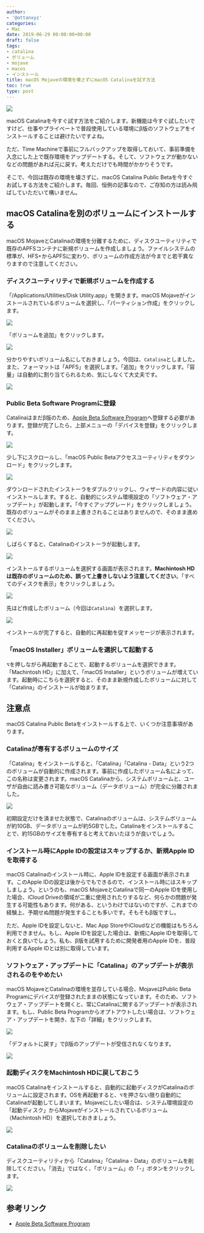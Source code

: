 ```yaml
---
author:
- '@ottanxyz'
categories:
- Mac
date: 2019-06-29 00:00:00+00:00
draft: false
tags:
- catalina
- ボリューム
- mojave
- macos
- インストール
title: macOS Mojaveの環境を壊さずにmacOS Catalinaを試す方法
toc: true
type: post
---
```


![](190629-ea91ab94c61a1e81.jpg)

macOS Catalinaを今すぐ試す方法をご紹介します。新機能は今すぐ試したいですけど、仕事やプライベートで普段使用している環境にβ版のソフトウェアをインストールすることは避けたいですよね。

ただ、Time Machineで事前にフルバックアップを取得しておいて、事前準備を入念にした上で既存環境をアップデートする。そして、ソフトウェアが動かないなどの問題があれば元に戻す。考えただけでも時間がかかりそうです。

そこで、今回は既存の環境を壊さずに、macOS Catalina Public Betaを今すぐお試しする方法をご紹介します。毎回、恒例の記事なので、ご存知の方は読み飛ばしていただいて構いません。

## macOS Catalinaを別のボリュームにインストールする

macOS MojaveとCatalinaの環境を分離するために、ディスクユーティリティで既存のAPFSコンテナに新規ボリュームを作成しましょう。ファイルシステムの標準が、HFS+からAPFSに変わり、ボリュームの作成方法が今までと若干異なりますので注意してください。

### ディスクユーティリティで新規ボリュームを作成する

「/Applications/Utilities/Disk Utility.app」を開きます。macOS Mojaveがインストールされているボリュームを選択し、「パーティション作成」をクリックします。

![](190629-06d0ebdc490cd140.png)

「ボリュームを追加」をクリックします。

![](190629-95ac16650fff53fd.png)

分かりやすいボリューム名にしておきましょう。今回は、`Catalina`としました。また、フォーマットは「APFS」を選択します。「追加」をクリックします。「容量」は自動的に割り当てられるため、気にしなくて大丈夫です。

![](190629-c42933f42edae34a.png)

### Public Beta Software Programに登録

Catalinaはまだβ版のため、[Apple Beta Software Program](https://beta.apple.com/sp/ja/betaprogram/)へ登録する必要があります。登録が完了したら、上部メニューの「デバイスを登録」をクリックします。

![](190629-8beb6179c36b5286.png)

少し下にスクロールし、「macOS Public Betaアクセスユーティリティをダウンロード」をクリックします。

![](190629-dda9de0afd3db654.png)

ダウンロードされたインストーラをダブルクリックし、ウィザードの内容に従いインストールします。すると、自動的にシステム環境設定の「ソフトウェア・アップデート」が起動します。「今すぐアップグレード」をクリックしましょう。既存のボリュームがそのまま上書きされることはありませんので、そのまま進めてください。

![](190629-a164aac7d1795259.png)

しばらくすると、Catalinaのインストーラが起動します。

![](190629-dd925d36177a728d.png)

インストールするボリュームを選択する画面が表示されます。**Machintosh HDは既存のボリュームのため、誤って上書きしないよう注意してください**。「すべてのディスクを表示」をクリックしましょう。

![](190629-7bb1993df73c8950.png)

先ほど作成したボリューム（今回は`Catalina`）を選択します。

![](190629-b54da3f3dc878dcf.png)

インストールが完了すると、自動的に再起動を促すメッセージが表示されます。

### 「macOS Installer」ボリュームを選択して起動する

<kbd>&#8997;</kbd>を押しながら再起動することで、起動するボリュームを選択できます。「Machintosh HD」に加えて、「macOS Installer」というボリュームが増えています。起動時にこちらを選択すると、そのまま新規作成したボリュームに対して「Catalina」のインストールが始まります。

## 注意点

macOS Catalina Public Betaをインストールする上で、いくつか注意事項があります。

### Catalinaが専有するボリュームのサイズ

「Catalina」をインストールすると、「Catalina」「Catalina - Data」という2つのボリュームが自動的に作成されます。事前に作成したボリューム名によって、この名称は変更されます。macOS Catalinaから、システムボリュームと、ユーザが自由に読み書き可能なボリューム（データボリューム）が完全に分離されました。

![](190629-e3707038ade6dc07.png)

初期設定だけを済ませた状態で、Catalinaのボリュームは、システムボリュームが約10GB、データボリュームが約5GBでした。Catalinaをインストールすることで、約15GBのサイズを専有すると考えておいたほうが良いでしょう。

### インストール時にApple IDの設定はスキップするか、新規Apple IDを取得する

macOS Catalinaのインストール時に、Apple IDを設定する画面が表示されます。このApple IDの設定は後からでもできるので、インストール時にはスキップしましょう。というのも、macOS MojaveとCatalinaで同一のApple IDを使用した場合、iCloud Driveの領域が二重に使用されたりするなど、何らかの問題が発生する可能性もあります。何がある、というわけではないのですが、これまでの経験上、予期せぬ問題が発生することも多いです。そもそもβ版ですし。

ただ、Apple IDを設定しないと、Mac App StoreやiCloudなどの機能はもちろん利用できません。もし、Apple IDを設定した場合は、新規にApple IDを取得しておくと良いでしょう。私も、β版を試用するために開発者用のApple IDを、普段利用するApple IDとは別に取得しています。

### ソフトウェア・アップデートに「Catalina」のアップデートが表示されるのをやめたい

macOS MojaveとCatalinaの環境を並存している場合、MojaveはPublic Beta Programにデバイスが登録されたままの状態になっています。そのため、ソフトウェア・アップデートを開くと、常にCatalinaに関するアップデートが表示されます。もし、Public Beta Programからオプトアウトしたい場合は、ソフトウェア・アップデートを開き、左下の「詳細」をクリックします。

![](190629-3e2876bb2817075d.png)

「デフォルトに戻す」でβ版のアップデートが受信されなくなります。

![](190629-40822bcf7f573e86.png)

### 起動ディスクをMachintosh HDに戻しておこう

macOS Catalinaをインストールすると、自動的に起動ディスクがCatalinaのボリュームに設定されます。OSを再起動すると、<kbd>&#8997;</kbd>を押さない限り自動的にCatalinaが起動してしまいます。Mojaveにしたい場合は、システム環境設定の「起動ディスク」からMojaveがインストールされているボリューム（Machintosh HD）を選択しておきましょう。

![](190629-d7a7e1d48d8a7eae.png)

### Catalinaのボリュームを削除したい

ディスクユーティリティから「Catalina」「Catalina - Data」のボリュームを削除してください。「消去」ではなく、「ボリューム」の「-」ボタンをクリックします。

![](190629-8d9b5e00cf7a6553.png)

## 参考リンク

- [Apple Beta Software Program](https://beta.apple.com/sp/ja/betaprogram/)